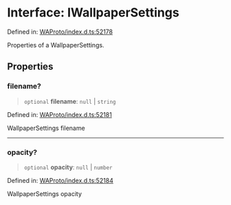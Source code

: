 # Interface: IWallpaperSettings

Defined in: [WAProto/index.d.ts:52178](https://github.com/Fokusdotid/bail/blob/546bbbb35e652e95f45982a71bee62b2c682e4eb/WAProto/index.d.ts#L52178)

Properties of a WallpaperSettings.

## Properties

### filename?

> `optional` **filename**: `null` \| `string`

Defined in: [WAProto/index.d.ts:52181](https://github.com/Fokusdotid/bail/blob/546bbbb35e652e95f45982a71bee62b2c682e4eb/WAProto/index.d.ts#L52181)

WallpaperSettings filename

***

### opacity?

> `optional` **opacity**: `null` \| `number`

Defined in: [WAProto/index.d.ts:52184](https://github.com/Fokusdotid/bail/blob/546bbbb35e652e95f45982a71bee62b2c682e4eb/WAProto/index.d.ts#L52184)

WallpaperSettings opacity
